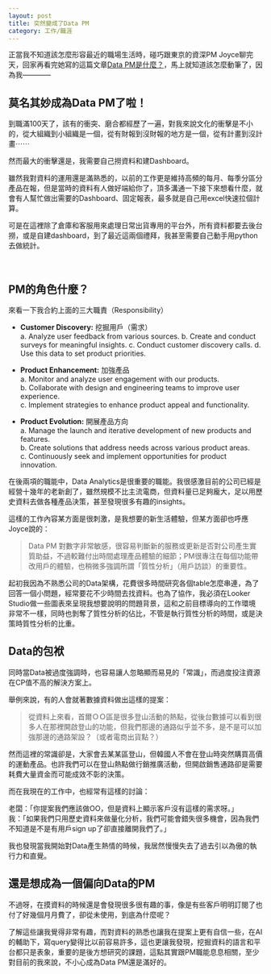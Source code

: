 ```yaml
---
layout: post
title: 突然變成了Data PM
category: 工作/職涯
---
```


正當我不知道該怎麼形容最近的職場生活時，碰巧跟東京的資深PM Joyce聊完天，回家再看完她寫的這篇文章[Data PM是什麼？](https://almondtree.design/2024/03/16/data-pm-%e6%98%af%e4%bb%80%e9%ba%bc%ef%bc%9f/)，馬上就知道該怎麼動筆了，因為我————
## 莫名其妙成為Data PM了啦！

到職滿100天了，該有的衝突、磨合都經歷了一遍，對我來說文化的衝擊是不小的，從大組織到小組織是一個，從有財報到沒財報的地方是一個，從有計畫到沒計畫⋯⋯

然而最大的衝擊還是，我需要自己撈資料和建Dashboard。

雖然我對資料的運用還是滿熟悉的，以前的工作更是維持高頻的每月、每季分區分產品在報，但是當時的資料有人做好端給你了，頂多溝通一下接下來想看什麼，就會有人幫忙做出需要的Dashboard、固定報表，最多就是自己用excel快速拉個計算。

可是在這裡除了倉庫和客服用來處理日常出貨專用的平台外，所有資料都要去後台撈，或是自建dashboard，到了最近這兩個禮拜，我甚至需要自己動手用python去做統計。


<br/>

## PM的角色什麼？

來看一下我合約上面的三大職責（Responsibility）

> 
- **Customer Discovery:** 挖掘用戶（需求）<br/>
a. Analyze user feedback from various sources.
b. Create and conduct surveys for meaningful insights. 
c. Conduct customer discovery calls.
d. Use this data to set product priorities.

>
- **Product Enhancement:** 加強產品 <br/>
a. Monitor and analyze user engagement with our products. <br/>
b. Collaborate with design and engineering teams to improve user experience.<br/>
c. Implement strategies to enhance product appeal and functionality.<br/>

>
- **Product Evolution:** 開展產品方向 <br/>
a. Manage the launch and iterative development of new products and features.<br/>
b. Create solutions that address needs across various product areas.<br/>
c. Continuously seek and implement opportunities for product innovation.<br/>

在後兩項的職能中，Data Analytics是很重要的職能。我很感激目前的公司已經是經營十幾年的老新創了，雖然規模不比主流電商，但資料量已足夠龐大，足以用歷史資料去做各種產品決策，甚至發現很多有趣的insights。

這樣的工作內容某方面是很刺激，是我想要的新生活體驗，但某方面卻也呼應Joyce說的：

> Data PM 對數字非常敏感，很容易判斷新的服務或更新是否對公司產生實質助益，不過較難付出時間處理產品體驗的細節；PM很專注在每個功能帶改用戶的體驗，也稍微多強調所謂「質性分析」（用戶訪談）的重要性。

起初我因為不熟悉公司的Data架構，花費很多時間研究各個table怎麼串連，為了回答一個小問題，經常要花不少時間去找資料。也為了協作，我必須在Looker Studio做一些圖表來呈現我想要說明的問題背景，這和之前目標導向的工作環境非常不一樣，同時也剝奪了質性分析的佔比，不管是執行質性分析的時間，或是決策時質性分析的比重。


## Data的包袱

同時當Data被過度強調時，也容易讓人忽略顯而易見的「常識」，而過度投注資源在CP值不高的解決方案上。

舉例來說，有的人會就著數據資料做出這樣的提案：

> 從資料上來看，首爾ＯＯ區是很多登山活動的熱點，從後台數據可以看到很多人在那裡開啟登山的功能，但我們那邊的通路似乎並不多，是不是可以加強那邊的通路架設？（或者電商出貨點？）

然而這裡的常識卻是，大家會去某某區登山，但韓國人不會在登山時突然購買高價的運動產品。也許我們可以在登山熱點做行銷推廣活動，但開啟銷售通路卻是需要耗費大量資金而可能成效不彰的決策。

而在我現在的工作中，也經常有這樣的討論：

老闆：「你提案我們應該做OO，但是資料上顯示客戶沒有這樣的需求呀。」<br/>
我：「如果我們只用歷史資料來做量化分析，我們可能會錯失很多機會，因為我們不知道是不是有用戶sign up了卻直接離開我們了。」

我也發現當我開始對Data產生熱情的時候，我居然慢慢失去了過去引以為傲的執行力和直覺。


## 還是想成為一個偏向Data的PM

不過呀，在摸資料的時候還是會發現很多很有趣的事，像是有些客戶明明訂閱了也付了好幾個月月費了，卻從未使用，到底為什麼呢？

了解這些讓我覺得非常有趣，而對資料的熟悉也讓我在提案上更有自信一些，在AI的輔助下，寫query變得比以前容易許多，這也更讓我發現，挖掘資料的語言和平台都只是表象，重要的是後方想研究的課題，這點其實跟PM職能息息相關，至少對目前的我來說，不小心成為Data PM還是滿好的。



<br/>

